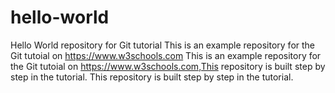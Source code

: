 # hello-world
Hello World repository for Git tutorial
This is an example repository for the Git tutoial on https://www.w3schools.com
This is an example repository for the Git tutoial on https://www.w3schools.com,This repository is built step by step in the tutorial.
This repository is built step by step in the tutorial.
